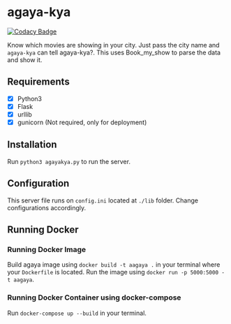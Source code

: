 # agaya-kya

[![Codacy Badge](https://api.codacy.com/project/badge/Grade/3de08b1346d84652a7000f4116e3c0c2)](https://app.codacy.com/app/Jithinqw/agaya-kya?utm_source=github.com&utm_medium=referral&utm_content=Jithinqw/agaya-kya&utm_campaign=Badge_Grade_Dashboard)

Know which movies are showing in your city. Just pass the city name and ```agaya-kya``` can tell agaya-kya?. 
This uses Book_my_show to parse the data and show it.

## Requirements

- [x]  Python3 
- [x]  Flask
- [x]  urllib
- [x]  gunicorn (Not required, only for deployment)

## Installation 

Run ```python3 agayakya.py``` to run the server. 

## Configuration 

This server file runs on ```config.ini``` located at ```./lib``` folder. Change configurations accordingly. 

## Running Docker

### Running Docker Image
Build agaya image using ```docker build -t aagaya .``` in your terminal where your ```Dockerfile``` is located. 
Run the image using ```docker run -p 5000:5000 -t aagaya```.

### Running Docker Container using docker-compose

Run ```docker-compose up --build``` in your terminal.
